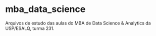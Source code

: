# mba_data_science
Arquivos de estudo das aulas do MBA de Data Science &amp; Analytics da USP/ESALQ, turma 231.
